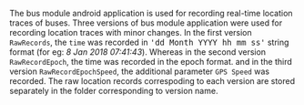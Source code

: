 The bus module android application is used for recording real-time location traces of buses. Three versions of bus module application were used for recording location traces with minor changes. In the first version `RawRecords`, the `time` was recorded in <tt>'dd Month YYYY hh mm ss'</tt>  string format (for eg: *8 Jan 2018 07:41:43*). Whereas in the second version `RawRecordEpoch`, the time was recorded in the epoch format. and in the third version `RawRecordEpochSpeed`, the additional parameter `GPS Speed` was recorded. The raw location records correspoding to each version are stored separately in the folder corresponding to version name.
